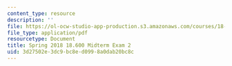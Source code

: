 ```yaml
---
content_type: resource
description: ''
file: https://ol-ocw-studio-app-production.s3.amazonaws.com/courses/18-600-probability-and-random-variables-fall-2019/3d27502e3dc9bc8ed0998a0dab20bc8c_MIT18_600F19_mid2_2018.pdf
file_type: application/pdf
resourcetype: Document
title: Spring 2018 18.600 Midterm Exam 2
uid: 3d27502e-3dc9-bc8e-d099-8a0dab20bc8c
---
```

